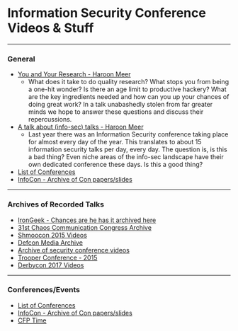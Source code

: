 # Information Security Conference Videos & Stuff




-----
### General
* [You and Your Research - Haroon Meer](https://www.youtube.com/watch?v=JoVx_-bM8Tg)
	* What does it take to do quality research? What stops you from being a one-hit wonder? Is there an age limit to productive hackery? What are the key ingredients needed and how can you up your chances of doing great work? In a talk unabashedly stolen from far greater minds we hope to answer these questions and discuss their repercussions.
* [A talk about (info-sec) talks - Haroon Meer ](https://www.youtube.com/watch?v=BlVjdUkrSFY)
	* Last year there was an Information Security conference taking place for almost every day of the year. This translates to about 15 information security talks per day, every day. The question is, is this a bad thing? Even niche areas of the info-sec landscape have their own dedicated conference these days. Is this a good thing?
* [List of Conferences](https://infosec-conferences.com/)
* [InfoCon - Archive of Con papers/slides](https://infocon.org/)

-----
### Archives of Recorded Talks
* [IronGeek - Chances are he has it archived here](https://www.irongeek.com/)
* [31st Chaos Communication Congress Archive](http://cdn.media.ccc.de/congress/31C3/)
* [Shmoocon 2015 Videos](https://archive.org/details/shmoocon-2015-videos-playlist)
* [Defcon Media Archive](https://media.defcon.org/)
* [Archive of security conference videos](http://wipkip.nikhef.nl/events/)
* [Trooper Conference - 2015](https://www.youtube.com/channel/UCPY5aUREHmbDO4PtR6AYLfQ)
* [Derbycon 2017 Videos](https://www.irongeek.com/i.php?page=videos/derbycon7/mainlist)




-----
### Conferences/Events
* [List of Conferences](https://infosec-conferences.com/)
* [InfoCon - Archive of Con papers/slides](https://infocon.org/)
* [CFP Time](https://cfptime.org/)



